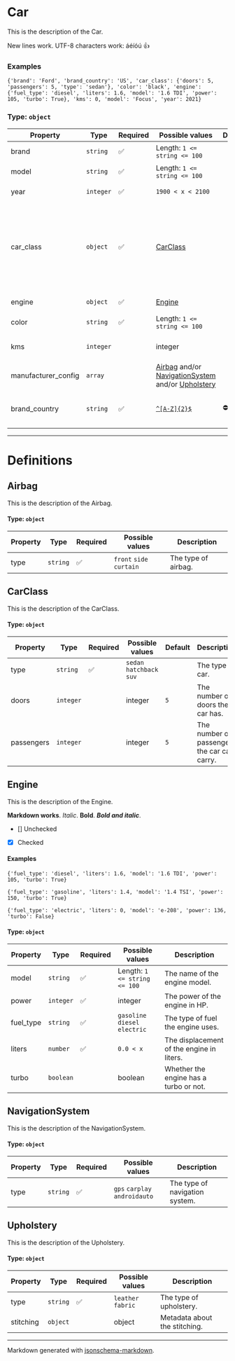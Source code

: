 # Car

This is the description of the Car.

New lines work.
UTF-8 characters work: áéíóú
👍

### Examples

```
{'brand': 'Ford', 'brand_country': 'US', 'car_class': {'doors': 5, 'passengers': 5, 'type': 'sedan'}, 'color': 'black', 'engine': {'fuel_type': 'diesel', 'liters': 1.6, 'model': '1.6 TDI', 'power': 105, 'turbo': True}, 'kms': 0, 'model': 'Focus', 'year': 2021}
```

### Type: `object`

| Property | Type | Required | Possible values | Deprecated | Description | Examples |
| -------- | ---- | -------- | --------------- | ---------- | ----------- | -------- |
| brand | `string` | ✅ | Length: `1 <= string <= 100` |  | The brand of the car. | ```Ford```, ```Toyota``` |
| model | `string` | ✅ | Length: `1 <= string <= 100` |  | The model of the car. | ```Focus```, ```Corolla``` |
| year | `integer` | ✅ | `1900 < x < 2100` |  | The year of the car. |  |
| car_class | `object` | ✅ | [CarClass](#carclass) |  | The class of the car. | ```{'doors': 5, 'passengers': 5, 'type': 'sedan'}```, ```{'doors': 3, 'passengers': 2, 'type': 'hatchback'}```, ```{'doors': 5, 'passengers': 5, 'type': 'suv'}``` |
| engine | `object` | ✅ | [Engine](#engine) |  | The engine of the car. |  |
| color | `string` | ✅ | Length: `1 <= string <= 100` |  | The color of the car. |  |
| kms | `integer` |  | integer |  | The number of kilometers the car has. |  |
| manufacturer_config | `array` |  | [Airbag](#airbag) and/or [NavigationSystem](#navigationsystem) and/or [Upholstery](#upholstery) |  | The manufacturer's extras. |  |
| brand_country | `string` | ✅ | [`^[A-Z]{2}$`](https://regex101.com/?regex=%5E%5BA-Z%5D%7B2%7D%24) | ⛔️ | [Deprecated] The country where the brand is from. |  |


---

# Definitions

## Airbag

This is the description of the Airbag.

#### Type: `object`

| Property | Type | Required | Possible values | Description |
| -------- | ---- | -------- | --------------- | ----------- |
| type | `string` | ✅ | `front` `side` `curtain` | The type of airbag. |

## CarClass

This is the description of the CarClass.

#### Type: `object`

| Property | Type | Required | Possible values | Default | Description |
| -------- | ---- | -------- | --------------- | ------- | ----------- |
| type | `string` | ✅ | `sedan` `hatchback` `suv` |  | The type of car. |
| doors | `integer` |  | integer | `5` | The number of doors the car has. |
| passengers | `integer` |  | integer | `5` | The number of passengers the car can carry. |

## Engine

This is the description of the Engine.

**Markdown works**. *Italic*. **Bold**. ***Bold and italic***.
- [] Unchecked
- [x] Checked

#### Examples

```
{'fuel_type': 'diesel', 'liters': 1.6, 'model': '1.6 TDI', 'power': 105, 'turbo': True}
```

```
{'fuel_type': 'gasoline', 'liters': 1.4, 'model': '1.4 TSI', 'power': 150, 'turbo': True}
```

```
{'fuel_type': 'electric', 'liters': 0, 'model': 'e-208', 'power': 136, 'turbo': False}
```

#### Type: `object`

| Property | Type | Required | Possible values | Description |
| -------- | ---- | -------- | --------------- | ----------- |
| model | `string` | ✅ | Length: `1 <= string <= 100` | The name of the engine model. |
| power | `integer` | ✅ | integer | The power of the engine in HP. |
| fuel_type | `string` | ✅ | `gasoline` `diesel` `electric` | The type of fuel the engine uses. |
| liters | `number` | ✅ | `0.0 < x ` | The displacement of the engine in liters. |
| turbo | `boolean` |  | boolean | Whether the engine has a turbo or not. |

## NavigationSystem

This is the description of the NavigationSystem.

#### Type: `object`

| Property | Type | Required | Possible values | Description |
| -------- | ---- | -------- | --------------- | ----------- |
| type | `string` | ✅ | `gps` `carplay` `androidauto` | The type of navigation system. |

## Upholstery

This is the description of the Upholstery.

#### Type: `object`

| Property | Type | Required | Possible values | Description |
| -------- | ---- | -------- | --------------- | ----------- |
| type | `string` | ✅ | `leather` `fabric` | The type of upholstery. |
| stitching | `object` |  | object | Metadata about the stitching. |


---

Markdown generated with [jsonschema-markdown](https://github.com/elisiariocouto/jsonschema-markdown).
